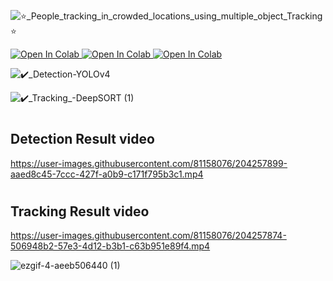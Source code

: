
![⭐_People_tracking_in_crowded_locations_using_multiple_object_Tracking⭐](https://user-images.githubusercontent.com/81158076/204558252-92f35b04-3096-4b44-bbb5-9b2f3c5f168e.png)


<a href="https://colab.research.google.com/drive/1NNCwbsB_yZbIxn03OWAIpG_YuubEqicd?authuser=4#">
  <img src="https://colab.research.google.com/assets/colab-badge.svg" alt="Open In Colab"/>
</a>

<a href="https://colab.research.google.com/drive/1gKViQZSB-ECwkFQbF4VPIaO_kGf-rBge?authuser=6">
  <img src="https://colab.research.google.com/assets/colab-badge.svg" alt="Open In Colab"/>
</a>


<a href="https://colab.research.google.com/drive/1w4V-7RYrDETmNGVjd891x92fPsjldiw1?authuser=3">
  <img src="https://colab.research.google.com/assets/colab-badge.svg" alt="Open In Colab"/>
</a>


![✔️_Detection-YOLOv4](https://user-images.githubusercontent.com/81158076/204559586-fd8b90f8-3865-432b-8d75-a5b92bc16ee0.png)

![✔️_Tracking_-DeepSORT (1)](https://user-images.githubusercontent.com/81158076/204559605-d69606b6-c6af-420c-88d4-cfc0ebcf7533.png)

# <h2> Detection Result video

https://user-images.githubusercontent.com/81158076/204257899-aaed8c45-7ccc-427f-a0b9-c171f795b3c1.mp4


# <h2> Tracking Result video


https://user-images.githubusercontent.com/81158076/204257874-506948b2-57e3-4d12-b3b1-c63b951e89f4.mp4

  
<p align="right">

 ![ezgif-4-aeeb506440 (1)](https://user-images.githubusercontent.com/81158076/204807348-196d23a8-64b8-4c0b-845c-d292bc7d1d1f.gif)

  
</p>
